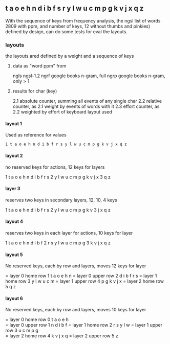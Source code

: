 
## t a o e h n d i b f s r y l w u c m p g k v j x q z

With the sequence of keys from frequency analysis, the ngsl list of words 2809 with ppm, and number of keys, 12 without thumbs and pinkies) defined by design, can do some tests for eval the layouts.

### layouts

the layouts ared defined by a weight and a sequence of keys

1. data as "word ppm" from 

    ngls    ngsl-1.2 
    ngrf    google books n-gram, full
    ngrp    google books n-gram, only > 1

2. results for char (key)
    
    2.1 absolute counter, summing all events of any single char
    2.2 relative counter, as 2.1 weight by events of words with it
    2.3 effort counter, as 2.2 weighted by effort of keyboard layout used

#### layout 1

Used as reference for values
 
    1 t a o e h n d i b f r s y l w u c m p g k v j x q z 

#### layout 2

no reserved keys for actions, 12 keys for layers

1 t a o e h n d i b f r s
2 y l w u c m p g k v j x
3 q z

#### layer 3

reserves two keys in secondary layers,  12, 10, 4 keys

1 t a o e h n d i b f r s
2 y l w u c m p g k v
3 j x q z 

#### layout 4

reserves two keys in each layer for actions, 10 keys for layer

1 t a o e h n d i b f 
2 r s y l w u c m p g 
3 k v j x q z 

#### layout 5 

No reserved keys, each by row and layers, moves 12 keys for layer

= layer 0 home row
1 t a o e h n 
= layer 0 upper row
2 d i b f r s
= layer 1 home row
3 y l w u c m
= layer 1 upper row
4 p g k v j x 
= layer 2 home row
5 q z 

#### layout 6 

No reserved keys, each by row and layers, moves 10 keys for layer

= layer 0 home row
0 t a o e h  
= layer 0 upper row
1 n d i b f 
= layer 1 home row
2 r s y l w 
= layer 1 upper row
3 u c m p g  
= layer 2 home row
4 k v j x q 
= layer 2 upper row
5 z 


